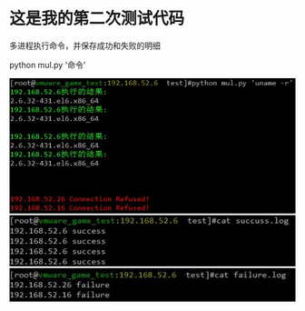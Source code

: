<html>
<body>
<h1>这是我的第二次测试代码</h1>
<p>多进程执行命令，并保存成功和失败的明细</p>
<p>python mul.py '命令'</p>
<img src="pic/1.jpg" /><br>
<img src="pic/2.jpg" /><br>
<img src="pic/3.jpg" /><br>
</body>
</html>

